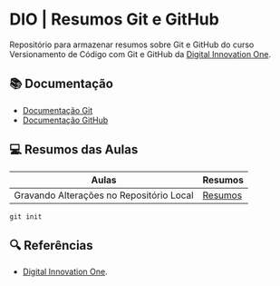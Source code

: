 
# DIO | Resumos Git e GitHub

Repositório para armazenar resumos sobre Git e GitHub do curso Versionamento de Código com Git e GitHub da [Digital Innovation One](https://www.dio.me/).

## 📚 Documentação
- [Documentação Git](https://git-scm.com/doc)
- [Documentação GitHub](https://docs.github.com)

## 💻 Resumos das Aulas

| Aulas | Resumos | 
|------|---------|
| Gravando Alterações no Repositório Local | [Resumos](https://www.dio.me) |

```
git init
```

## 🔍 Referências
- [Digital Innovation One](https://www.dio.me).
